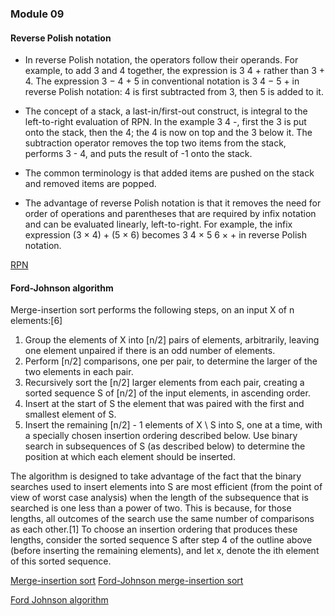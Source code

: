 ### Module 09

#### Reverse Polish notation

* In reverse Polish notation, the operators follow their operands. For example, to add 3 and 4 together, the expression is 3 4 + rather than 3 + 4. The expression 3 − 4 + 5 in conventional notation is 3 4 − 5 + in reverse Polish notation: 4 is first subtracted from 3, then 5 is added to it.

* The concept of a stack, a last-in/first-out construct, is integral to the left-to-right evaluation of RPN. In the example 3 4 -, first the 3 is put onto the stack, then the 4; the 4 is now on top and the 3 below it. The subtraction operator removes the top two items from the stack, performs 3 - 4, and puts the result of -1 onto the stack.

* The common terminology is that added items are pushed on the stack and removed items are popped.

* The advantage of reverse Polish notation is that it removes the need for order of operations and parentheses that are required by infix notation and can be evaluated linearly, left-to-right. For example, the infix expression (3 × 4) + (5 × 6) becomes 3 4 × 5 6 × + in reverse Polish notation.

[RPN](https://en.wikipedia.org/wiki/Reverse_Polish_notation)

#### Ford-Johnson algorithm

Merge-insertion sort performs the following steps, on an input X of 
n elements:[6]

1. Group the elements of X into [n/2] pairs of elements, arbitrarily, leaving one element unpaired if there is an odd number of elements.
2. Perform [n/2] comparisons, one per pair, to determine the larger of the two elements in each pair. 
3. Recursively sort the [n/2] larger elements from each pair, creating a sorted sequence S of [n/2] of the input elements, in ascending order.
4. Insert at the start of S the element that was paired with the first and smallest element of S.
5. Insert the remaining [n/2] - 1 elements of X \ S into S, one at a time, with a specially chosen insertion ordering described below. Use binary search in subsequences of S (as described below) to determine the position at which each element should be inserted.

The algorithm is designed to take advantage of the fact that the binary searches used to insert elements into S are most efficient (from the point of view of worst case analysis) when the length of the subsequence that is searched is one less than a power of two. This is because, for those lengths, all outcomes of the search use the same number of comparisons as each other.[1] To choose an insertion ordering that produces these lengths, consider the sorted sequence S after step 4 of the outline above (before inserting the remaining elements), and let x, denote the ith element of this sorted sequence. 

[Merge-insertion sort](https://en.wikipedia.org/wiki/Merge-insertion_sort#CITEREFFordJohnson1959)
[Ford-Johnson merge-insertion sort](https://codereview.stackexchange.com/questions/116367/ford-johnson-merge-insertion-sort)

[Ford Johnson algorithm](https://github.com/nerraou/Ford-Johnson-algorithm)

